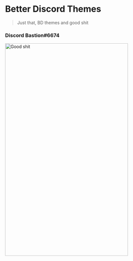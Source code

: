 # Better Discord Themes

>Just that, BD themes and good shit
### Discord Bastion#6674 

<img src="https://github.com/ImBastion/BD-Themes/blob/master/good-shit-thats-some-good-shit-right-there-24587432.png" alt="Good shit" align="middle" height="693" width="400">
